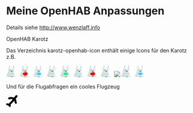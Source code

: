 # Meine OpenHAB Anpassungen

Details siehe http://www.wenzlaff.info

OpenHAB Karotz

Das Verzeichnis karotz-openhab-icon enthält einige Icons für den Karotz z.B.

![](https://github.com/IT-Berater/openhab/blob/master/karotz-openhab-icon/karotz-off.png)
![](https://github.com/IT-Berater/openhab/blob/master/karotz-openhab-icon/karotz-on.png)
![](https://github.com/IT-Berater/openhab/blob/master/karotz-openhab-icon/karotz.png)
![](https://github.com/IT-Berater/openhab/blob/master/karotz-openhab-icon/karotzGruen-off.png)
![](https://github.com/IT-Berater/openhab/blob/master/karotz-openhab-icon/karotzGruen-on.png)
![](https://github.com/IT-Berater/openhab/blob/master/karotz-openhab-icon/karotzRot-off.png)
![](https://github.com/IT-Berater/openhab/blob/master/karotz-openhab-icon/karotzRot-on.png)
![](https://github.com/IT-Berater/openhab/blob/master/karotz-openhab-icon/karotzGelb-off.png)
![](https://github.com/IT-Berater/openhab/blob/master/karotz-openhab-icon/karotzGebl-on.png)
![](https://github.com/IT-Berater/openhab/blob/master/karotz-openhab-icon/karotzBlau-off.png)
![](https://github.com/IT-Berater/openhab/blob/master/karotz-openhab-icon/karotzBlau-on.png)

Und für die Flugabfragen ein cooles Flugzeug

![](https://github.com/IT-Berater/openhab/blob/master/karotz-openhab-icon/flugzeug.png)

